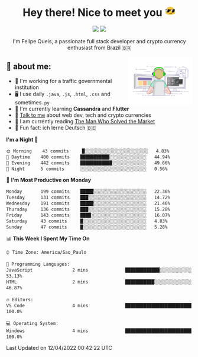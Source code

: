 
<h1 align="center">Hey there! Nice to meet you <img src="assets/sunglasses.gif" width="30"/></h1>

<p align="center">
  <a href="https://www.linkedin.com/in/fqueis"><img src="https://img.shields.io/badge/-LinkedIn-blue?style=flat&logo=Linkedin&logoColor=white" /></a>
  <a href="mailto:fqueis@gmail.com"><img src="https://img.shields.io/badge/-Gmail-c14438?style=flat&logo=Gmail&logoColor=white" /></a>
</p>

<p align="center">I'm Felipe Queis, a passionate full stack developer and crypto currency enthusiast from Brazil 🇧🇷</p>

<img width="35%" align="right" alt="fqueis" src="assets/profile.gif" /></p>

## 🤵 about me:

- 🏢 I'm working for a traffic governmental institution
- 🖥️ I use daily `.java`, `.js`, `.html`, `.css` and sometimes`.py`
- 🌱 I'm currently learning **Cassandra** and **Flutter**
- 💬 [Talk to me](https://github.com/fqueis/fqueis/discussions) about web dev, tech and crypto currencies
- 📖 I am currently reading [The Man Who Solved the Market](https://amzn.com/073521798X)
- 💭 Fun fact: ich lerne Deutsch 🇩🇪

<!--START_SECTION:waka-->
**I'm a Night 🦉** 

```text
🌞 Morning    43 commits     █░░░░░░░░░░░░░░░░░░░░░░░░   4.83% 
🌆 Daytime    400 commits    ███████████░░░░░░░░░░░░░░   44.94% 
🌃 Evening    442 commits    ████████████░░░░░░░░░░░░░   49.66% 
🌙 Night      5 commits      ░░░░░░░░░░░░░░░░░░░░░░░░░   0.56%

```
📅 **I'm Most Productive on Monday** 

```text
Monday       199 commits    █████░░░░░░░░░░░░░░░░░░░░   22.36% 
Tuesday      131 commits    ███░░░░░░░░░░░░░░░░░░░░░░   14.72% 
Wednesday    191 commits    █████░░░░░░░░░░░░░░░░░░░░   21.46% 
Thursday     136 commits    ███░░░░░░░░░░░░░░░░░░░░░░   15.28% 
Friday       143 commits    ████░░░░░░░░░░░░░░░░░░░░░   16.07% 
Saturday     43 commits     █░░░░░░░░░░░░░░░░░░░░░░░░   4.83% 
Sunday       47 commits     █░░░░░░░░░░░░░░░░░░░░░░░░   5.28%

```


📊 **This Week I Spent My Time On** 

```text
⌚︎ Time Zone: America/Sao_Paulo

💬 Programming Languages: 
JavaScript               2 mins              █████████████░░░░░░░░░░░░   53.13% 
HTML                     2 mins              ███████████░░░░░░░░░░░░░░   46.87%

🔥 Editors: 
VS Code                  4 mins              █████████████████████████   100.0%

💻 Operating System: 
Windows                  4 mins              █████████████████████████   100.0%

```


 Last Updated on 12/04/2022 00:42:22 UTC
<!--END_SECTION:waka-->
